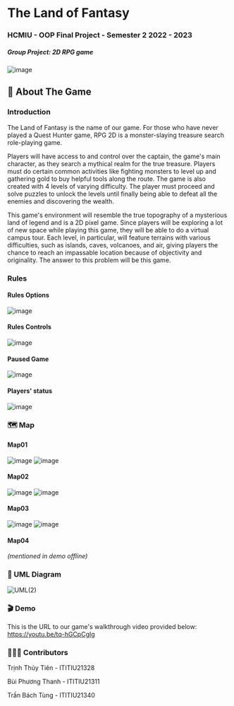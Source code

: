 # The Land of Fantasy

### HCMIU - OOP Final Project - Semester 2 2022 - 2023
##### Group Project: 2D RPG game

![image](https://github.com/phuongthanhkkk/2DGAME/assets/91307850/638984b4-a5d2-4776-947d-bcb7c8f80569)

## 📖 About The Game

### Introduction
The Land of Fantasy is the name of our game. For those who have never played a Quest Hunter game, RPG 2D is a monster-slaying treasure search role-playing game.
<p> Players will have access to and control over the captain, the game's main character, as they search a mythical realm for the true treasure. Players must do certain common activities like fighting monsters to level up and gathering gold to buy helpful tools along the route. The game is also created with 4 levels of varying difficulty. The player must proceed and solve puzzles to unlock the levels until finally being able to defeat all the enemies and discovering the wealth.
<p> This game's environment will resemble the true topography of a mysterious land of legend and is a 2D pixel game. Since players will be exploring a lot of new space while playing this game, they will be able to do a virtual campus tour. Each level, in particular, will feature terrains with various difficulties, such as islands, caves, volcanoes, and air, giving players the chance to reach an impassable location because of objectivity and originality. The answer to this problem will be this game.

### Rules

#### Rules Options  
![image](https://github.com/phuongthanhkkk/2DGAME/assets/91307850/64143806-3ae2-4284-b204-6e7779781f48)
  
#### Rules Controls 
![image](https://github.com/phuongthanhkkk/2DGAME/assets/91307850/b95f6173-fc01-49d6-8121-fa95b3035a69)

#### Paused Game
![image](https://github.com/phuongthanhkkk/2DGAME/assets/91307850/ae8af94e-0de5-4b2d-9b64-7d6a35893245)

#### Players' status
![image](https://github.com/phuongthanhkkk/2DGAME/assets/91307850/414edbc0-b022-40d9-b18d-2b38f0320c69)

### 🗺️ Map
  
  
#### Map01
![image](https://github.com/phuongthanhkkk/2DGAME/assets/91307850/5c17ff9d-8a42-472e-ab6e-e594b39ce896)
![image](https://github.com/phuongthanhkkk/2DGAME/assets/91307850/a763ef40-44cc-49d9-a75e-9ed81f55c91f)
  
  
#### Map02
![image](https://github.com/phuongthanhkkk/2DGAME/assets/91307850/b08fd511-9a20-4984-9a78-daba94de58f4)
![image](https://github.com/phuongthanhkkk/2DGAME/assets/91307850/70fbc85c-01a6-48d5-84fc-c3a348ac55d4)
  
  
#### Map03
![image](https://github.com/phuongthanhkkk/2DGAME/assets/91307850/63b6fe6d-4214-4cf5-aae5-b2cd6a7495b2)
![image](https://github.com/phuongthanhkkk/2DGAME/assets/91307850/ade849d6-33f7-4d2c-bbe0-c1ec948a2bc3)

  
#### Map04 
*(mentioned in demo offline)*
  
  
### 📑 UML Diagram
![UML(2)](https://github.com/phuongthanhkkk/2DGAME/assets/91307850/cf4639cc-0e00-437d-8106-5558357a4d3f)
  
  
  
  
### 🎬 Demo
This is the URL to our game's walkthrough video provided below:
https://youtu.be/tq-hGCpCgIg

  

### 🧑‍🤝‍🧑 Contributors
  
  
Trịnh Thủy Tiên - ITITIU21328
<p> Bùi Phương Thanh - ITITIU21311
<p>Trần Bách Tùng - ITITIU21340
